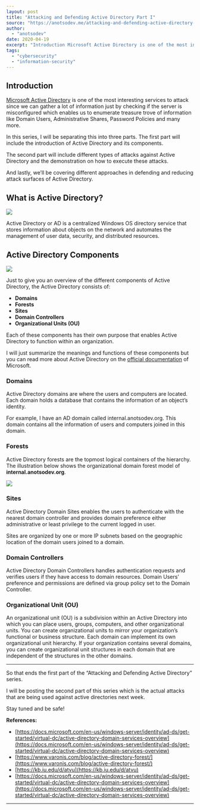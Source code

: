 ```yaml
---
layout: post
title: "Attacking and Defending Active Directory Part I"
source: "https://anotsodev.me/attacking-and-defending-active-directory-part-i/"
author:
  - "anotsodev"
date: 2020-04-19
excerpt: "Introduction Microsoft Active Directory is one of the most interesting services to attack since we can gather a lot of information just by checking if the server is misconfigured which enables…"
tags:
  - "cybersecurity"
  - "information-security"
---
```

## Introduction

[Microsoft Active Directory](https://en.wikipedia.org/wiki/Active_Directory) is one of the most interesting services to attack since we can gather a lot of information just by checking if the server is misconfigured which enables us to enumerate treasure trove of information like Domain Users, Administrative Shares, Password Policies and many more.

In this series, I will be separating this into three parts. The first part will include the introduction of Active Directory and its components.

The second part will include different types of attacks against Active Directory and the demonstration on how to execute these attacks.

And lastly, we’ll be covering different approaches in defending and reducing attack surfaces of Active Directory.

## What is Active Directory?

![](https://i0.wp.com/anotsodev.me/wp-content/uploads/2020/04/active-directory-logo.png?resize=600%2C283&ssl=1)

Active Directory or AD is a centralized Windows OS directory service that stores information about objects on the network and automates the management of user data, security, and distributed resources.

## Active Directory Components

![](https://i2.wp.com/anotsodev.me/wp-content/uploads/2020/04/Components.png?fit=1024%2C683&ssl=1)

Just to give you an overview of the different components of Active Directory, the Active Directory consists of:

- **Domains**
- **Forests**
- **Sites**
- **Domain Controllers**
- **Organizational Units (OU)**

Each of these components has their own purpose that enables Active Directory to function within an organization.

I will just summarize the meanings and functions of these components but you can read more about Active Directory on the [official documentation](https://docs.microsoft.com/en-us/windows-server/identity/ad-ds/get-started/virtual-dc/active-directory-domain-services-overview) of Microsoft.

### Domains

Active Directory domains are where the users and computers are located. Each domain holds a database that contains the information of an object’s identity.

For example, I have an AD domain called internal.anotsodev.org. This domain contains all the information of users and computers joined in this domain.

### Forests

Active Directory forests are the topmost logical containers of the hierarchy. The illustration below shows the organizational domain forest model of **internal.anotsodev.org**.

![](https://i0.wp.com/anotsodev.me/wp-content/uploads/2020/04/AD-Forest.png?resize=633%2C412&ssl=1)

### Sites

Active Directory Domain Sites enables the users to authenticate with the nearest domain controller and provides domain preference either administrative or least privilege to the current logged in user.

Sites are organized by one or more IP subnets based on the geographic location of the domain users joined to a domain.

### Domain Controllers

Active Directory Domain Controllers handles authentication requests and verifies users if they have access to domain resources. Domain Users’ preference and permissions are defined via group policy set to the Domain Controller.

### Organizational Unit (OU)

An organizational unit (OU) is a subdivision within an Active Directory into which you can place users, groups, computers, and other organizational units. You can create organizational units to mirror your organization’s functional or business structure. Each domain can implement its own organizational unit hierarchy. If your organization contains several domains, you can create organizational unit structures in each domain that are independent of the structures in the other domains.

---

So that ends the first part of the “Attacking and Defending Active Directory” series.

I will be posting the second part of this series which is the actual attacks that are being used against active directories next week.

Stay tuned and be safe!

**References:**

- [https://docs.microsoft.com/en-us/windows-server/identity/ad-ds/get-started/virtual-dc/active-directory-domain-services-overview](https://docs.microsoft.com/en-us/windows-server/identity/ad-ds/get-started/virtual-dc/active-directory-domain-services-overview)
- [https://www.varonis.com/blog/active-directory-forest/](https://www.varonis.com/blog/active-directory-forest/)
- [https://kb.iu.edu/d/atvu](https://kb.iu.edu/d/atvu)
- [https://docs.microsoft.com/en-us/windows-server/identity/ad-ds/get-started/virtual-dc/active-directory-domain-services-overview](https://docs.microsoft.com/en-us/windows-server/identity/ad-ds/get-started/virtual-dc/active-directory-domain-services-overview)

---
